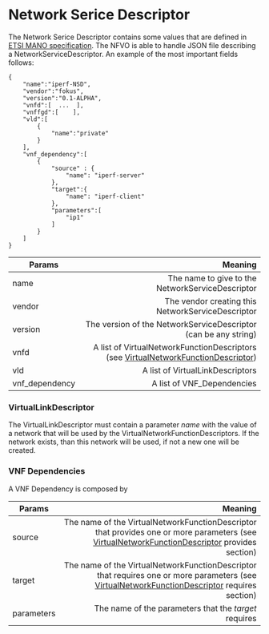 # Network Serice Descriptor

The Network Serice Descriptor contains some values that are defined in [ETSI MANO specification][nfv-mano]. The NFVO is able to handle JSON file describing a NetworkServiceDescriptor. An example of the most important fields follows:

```
{  
	"name":"iperf-NSD",
    "vendor":"fokus",
    "version":"0.1-ALPHA",
    "vnfd":[  ...  ],
    "vnffgd":[    ],
    "vld":[  
        {  
            "name":"private"
        }
    ],
    "vnf_dependency":[
    	{
      		"source" : {
       			"name": "iperf-server"
      		},
      		"target":{
        		"name": "iperf-client"
      		},
      		"parameters":[
        		"ip1"
      		]
    	}
    ]
}
```

| Params          				| Meaning       													|
| -------------   				| -------------:													|
| name  						| The name to give to the NetworkServiceDescriptor |
| vendor 						| The vendor creating this NetworkServiceDescriptor      	|
| version 						| The version of the NetworkServiceDescriptor (can be any string)      	|
| vnfd 							| A list of VirtualNetworkFunctionDescriptors (see [VirtualNetworkFunctionDescriptor][vnfd-link])      	|
| vld 							| A list of VirtualLinkDescriptors      	|
| vnf_dependency 				| A list of VNF_Dependencies      	|

### VirtualLinkDescriptor

The VirtualLinkDescriptor must contain a parameter _name_ with the value of a network that will be used by the VirtualNetworkFunctionDescriptors. If the network exists, than this network will be used, if not a new one will be created.

### VNF Dependencies

A VNF Dependency is composed by 

| Params          				| Meaning       													|
| -------------   				| -------------:													|
| source  						| The name of the VirtualNetworkFunctionDescriptor that provides one or more parameters (see [VirtualNetworkFunctionDescriptor][vnfd-link] provides section)|
| target 						| The name of the VirtualNetworkFunctionDescriptor that requires one or more parameters	(see [VirtualNetworkFunctionDescriptor][vnfd-link] requires section)|
| parameters					| The name of the parameters that the *target* requires     	|


<!---
References
-->

[vnfd-link]: vnf-descriptor.md
[nfv-mano]: http://www.etsi.org/deliver/etsi_gs/NFV-MAN/001_099/001/01.01.01_60/gs_NFV-MAN001v010101p.pdf